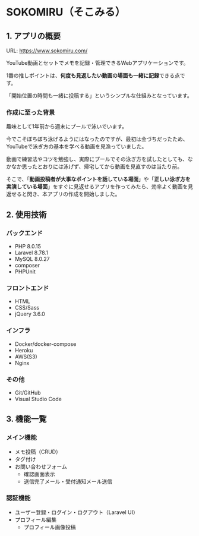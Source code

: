 # SOKOMIRU（そこみる）

## 1. アプリの概要

URL: https://www.sokomiru.com/

YouTube動画とセットでメモを記録・管理できるWebアプリケーションです。

1番の推しポイントは、**何度も見返したい動画の場面も一緒に記録**できる点です。

「開始位置の時間も一緒に投稿する」というシンプルな仕組みとなっています。

### 作成に至った背景
趣味として1年前から週末にプールで泳いでいます。

今でこそぼちぼち泳げるようにはなったのですが、最初は金づちだったため、YouTubeで泳ぎ方の基本を学べる動画を見漁っていました。

動画で練習法やコツを勉強し、実際にプールでその泳ぎ方を試したとしても、なかなか思ったとおりには泳げず、帰宅してから動画を見直すのは当たり前。

そこで、「**動画投稿者が大事なポイントを話している場面**」や「**正しい泳ぎ方を実演している場面**」をすぐに見返せるアプリを作ってみたら、効率よく動画を見返せると閃き、本アプリの作成を開始しました。



## 2. 使用技術

### バックエンド
- PHP 8.0.15
- Laravel 8.78.1
- MySQL 8.0.27
- composer
- PHPUnit

### フロントエンド
- HTML
- CSS/Sass
- jQuery 3.6.0

### インフラ
- Docker/docker-compose
- Heroku
- AWS(S3)
- Nginx

### その他
- Git/GitHub
- Visual Studio Code



## 3. 機能一覧

### メイン機能
- メモ投稿（CRUD）
- タグ付け
- お問い合わせフォーム
  - 確認画面表示
  - 送信完了メール・受付通知メール送信 

### 認証機能
- ユーザー登録・ログイン・ログアウト（Laravel UI） 
- プロフィール編集
  - プロフィール画像投稿 


